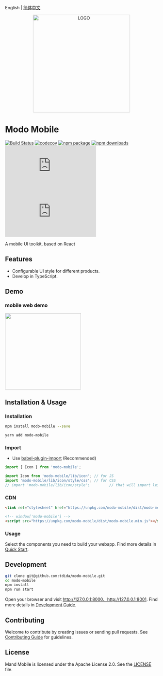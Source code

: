 English | [简体中文](./README.zh-CN.md)

<div align="center">
  <a href="https://tdida.github.io/modo-mobile">
    <img width="320" src="https://pic.modo-modo.com/saas-1535341906110-28486.png" alt="LOGO">
  </a>
</div>

# Modo Mobile

[![Build Status](https://travis-ci.com/tdida/modo-mobile.svg?branch=master)](https://travis-ci.com/tdida/modo-mobile)
[![codecov](https://codecov.io/gh/tdida/modo-mobile/branch/master/graph/badge.svg)](https://codecov.io/gh/tdida/modo-mobile)
[![npm package](https://img.shields.io/npm/v/modo-mobile.svg?style=flat-square)](https://www.npmjs.org/package/modo-mobile)
[![npm downloads](http://img.shields.io/npm/dm/modo-mobile.svg?style=flat-square)](http://www.npmtrends.com/modo-mobile)
[![gzip js size](http://img.badgesize.io/https://unpkg.com/modo-mobile/dist/modo-mobile.js?compression=gzip&label=gzip%20size:%20JS&style=flat-square)](https://unpkg.com/modo-mobile/)
[![gzip css size](http://img.badgesize.io/https://unpkg.com/modo-mobile/dist/modo-mobile.css?compression=gzip&label=gzip%20size:%20CSS&style=flat-square)](https://unpkg.com/modo-mobile/)

A mobile UI toolkit, based on React

## Features

- Configurable UI style for different products.
- Develop in TypeScript.

## Demo

### mobile web demo

<img width="250" src="https://pic.modo-modo.com/saas-1535108254349-21154.png" />

## Installation & Usage

### Installation

```bash
npm install modo-mobile --save

yarn add modo-mobile
```

### Import

- Use [babel-plugin-import](https://github.com/ant-design/babel-plugin-import) (Recommended)

```jsx
import { Icon } from 'modo-mobile';
```

```jsx
import Icon from 'modo-mobile/lib/icon'; // for JS
import 'modo-mobile/lib/icon/style/css'; // for CSS
// import 'modo-mobile/lib/icon/style';         // that will import less
```

### CDN

```html
<link rel="stylesheet" href="https://unpkg.com/modo-mobile/dist/modo-mobile.min.css">

<!-- window['modo-mobile'] -->
<script src="https://unpkg.com/modo-mobile/dist/modo-mobile.min.js"></script>
```

### Usage

Select the components you need to build your webapp. Find more details in [Quick Start](https://tdida.github.io/modo-mobile/docs/getting-started).

## Development

```bash
git clone git@github.com:tdida/modo-mobile.git
cd modo-mobile
npm install
npm run start
```

Open your browser and visit http://127.0.0.1:8000、http://127.0.0.1:8001. Find more details in [Development Guide](https://tdida.github.io/modo-mobile/docs/getting-started).

## Contributing

Welcome to contribute by creating issues or sending pull requests. See [Contributing Guide](CONTRIBUTING.md) for guidelines.

## License

Mand Mobile is licensed under the Apache License 2.0. See the [LICENSE](LICENSE) file.
